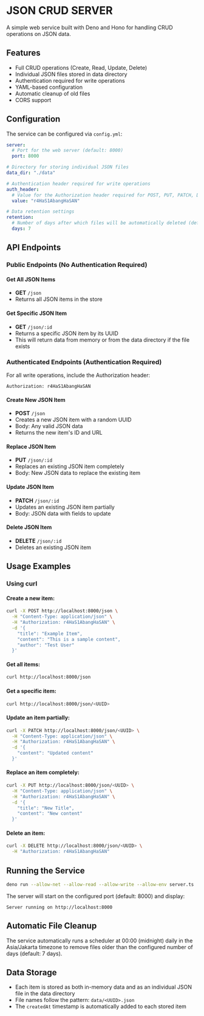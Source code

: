 # JSON CRUD SERVER

A simple web service built with Deno and Hono for handling CRUD operations on JSON data.

## Features
- Full CRUD operations (Create, Read, Update, Delete)
- Individual JSON files stored in data directory
- Authentication required for write operations
- YAML-based configuration
- Automatic cleanup of old files
- CORS support

## Configuration

The service can be configured via `config.yml`:

```yaml
server:
  # Port for the web server (default: 8000)
  port: 8000

# Directory for storing individual JSON files
data_dir: "./data"

# Authentication header required for write operations
auth_header:
  # Value for the Authorization header required for POST, PUT, PATCH, DELETE
  value: "r4HaS1AbangHaSAN"

# Data retention settings
retention:
  # Number of days after which files will be automatically deleted (default: 7)
  days: 7
```

## API Endpoints

### Public Endpoints (No Authentication Required)

#### Get All JSON Items
- **GET** `/json`
- Returns all JSON items in the store

#### Get Specific JSON Item
- **GET** `/json/:id`
- Returns a specific JSON item by its UUID
- This will return data from memory or from the data directory if the file exists

### Authenticated Endpoints (Authentication Required)

For all write operations, include the Authorization header:
```
Authorization: r4HaS1AbangHaSAN
```

#### Create New JSON Item
- **POST** `/json`
- Creates a new JSON item with a random UUID
- Body: Any valid JSON data
- Returns the new item's ID and URL

#### Replace JSON Item
- **PUT** `/json/:id`
- Replaces an existing JSON item completely
- Body: New JSON data to replace the existing item

#### Update JSON Item
- **PATCH** `/json/:id`
- Updates an existing JSON item partially
- Body: JSON data with fields to update

#### Delete JSON Item
- **DELETE** `/json/:id`
- Deletes an existing JSON item

## Usage Examples

### Using curl

#### Create a new item:
```bash
curl -X POST http://localhost:8000/json \
  -H "Content-Type: application/json" \
  -H "Authorization: r4HaS1AbangHaSAN" \
  -d '{
    "title": "Example Item",
    "content": "This is a sample content",
    "author": "Test User"
  }'
```

#### Get all items:
```bash
curl http://localhost:8000/json
```

#### Get a specific item:
```bash
curl http://localhost:8000/json/<UUID>
```

#### Update an item partially:
```bash
curl -X PATCH http://localhost:8000/json/<UUID> \
  -H "Content-Type: application/json" \
  -H "Authorization: r4HaS1AbangHaSAN" \
  -d '{
    "content": "Updated content"
  }'
```

#### Replace an item completely:
```bash
curl -X PUT http://localhost:8000/json/<UUID> \
  -H "Content-Type: application/json" \
  -H "Authorization: r4HaS1AbangHaSAN" \
  -d '{
    "title": "New Title",
    "content": "New content"
  }'
```

#### Delete an item:
```bash
curl -X DELETE http://localhost:8000/json/<UUID> \
  -H "Authorization: r4HaS1AbangHaSAN"
```

## Running the Service

```bash
deno run --allow-net --allow-read --allow-write --allow-env server.ts
```

The server will start on the configured port (default: 8000) and display:
```
Server running on http://localhost:8000
```

## Automatic File Cleanup

The service automatically runs a scheduler at 00:00 (midnight) daily in the Asia/Jakarta timezone to remove files older than the configured number of days (default: 7 days).

## Data Storage

- Each item is stored as both in-memory data and as an individual JSON file in the data directory
- File names follow the pattern: `data/<UUID>.json`
- The `createdAt` timestamp is automatically added to each stored item

